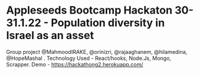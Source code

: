 # Appleseeds Bootcamp Hackaton 30-31.1.22 - Population diversity in Israel as an asset
Group project @MahmoodIRAKE, @orinizri, @rajaaghanem, @hilamedina, @HopeMashal .
Technology Used - React/hooks, Node.Js, Mongo, Scrapper.
Demo - https://hackathong2.herokuapp.com/
